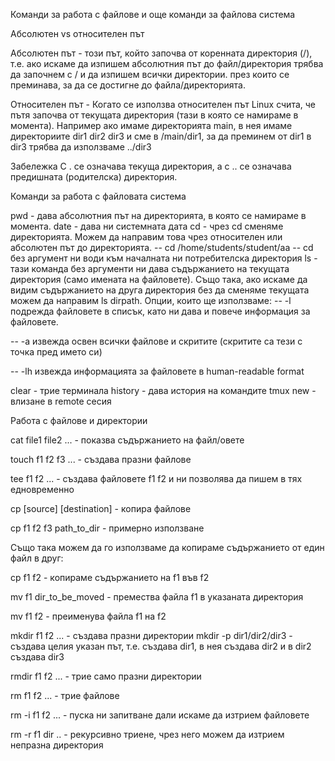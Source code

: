 Команди за работа с файлове и още команди за файлова система

Абсолютен vs относителен път

Aбсолютен път - този път, който започва от коренната директория (/), т.е. ако искаме да изпишем абсолютния път до файл/директория трябва да започнем с / и да изпишем всички директории. през които се преминава, за да се достигне до файла/директорията.

Относителен път - Когато се използва относителен път Linux счита, че пътя започва от текущата директория (тази в която се намираме в момента).
Например ако имаме директорията main, в нея имаме директориите dir1 dir2 dir3 и сме в /main/dir1, за да преминем от dir1 в dir3 трябва да използваме ../dir3

Забележка
С . се означава текуща директория, а с .. се означава предишната (родителска) директория.

Команди за работа с файловата система

pwd - дава абсолютния път на директорията, в която се намираме в момента.
date - дава ни системната дата
cd - чрез cd сменяме директорията. Можем да направим това чрез относителен или абсолютен път до директорията. -- cd /home/students/student/aa -- cd без аргумент ни води към началната ни потребителска директория
ls - тази команда без аргументи ни дава съдържанието на текущата директория (само имената на файловете). Също така, ако искаме да видим съдържанието на друга директория без да сменяме текущата можем да направим ls dirpath. Oпции, които ще използваме:
-- -l подрежда файловете в списък, като ни дава и повече информация за файловете.

-- -a извежда освен всички файлове и скритите (скритите са тези с точка пред името си)

-- -lh извежда информацията за файловете в human-readable format

clear - трие терминала
history - дава история на командите
tmux new - влизане в remote сесия

Работа с файлове и директории

cat file1 file2 ... - показва съдържанието на файл/овете

touch f1 f2 f3 ... - създава празни файлове

tee f1 f2 ... - създава файловете f1 f2 и ни позволява да пишем в тях едновременно

cp [source] [destination] - копира файлове

cp f1 f2 f3 path_to_dir - примерно използване

Също така можем да го използваме да копираме съдържанието от един файл в друг:

cp f1 f2 - копираме съдържанието на f1 във f2

mv f1 dir_to_be_moved - премества файла f1 в указаната директория

mv f1 f2 - преименува файла f1 на f2

mkdir f1 f2 ... - създава празни директории
mkdir -p dir1/dir2/dir3 - създава целия указан път, т.е. създава dir1, в нея създава dir2 и в dir2 създава dir3

rmdir f1 f2 ... - трие само празни директории

rm f1 f2 ... - трие файлове

rm -i f1 f2 ... - пуска ни запитване дали искаме да изтрием файловете

rm -r f1 dir .. - рекурсивно триене, чрез него можем да изтрием непразна директория

